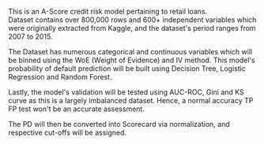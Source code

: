 This is an A-Score credit risk model pertaining to retail loans. <br>
Dataset contains over 800,000 rows and 600+ independent variables which were originally extracted from Kaggle, and the dataset's period ranges from 2007 to 2015.

The Dataset has numerous categorical and continuous variables which will be binned using the WoE (Weight of Evidence) and IV method.
This model's probability of default prediction will be built using Decision Tree, Logistic Regression and Random Forest.

Lastly, the model's validation will be tested using AUC-ROC, Gini and KS curve as this is a largely imbalanced dataset. Hence, a normal accuracy TP FP test won't be an accurate assessment. 

The PD will then be converted into Scorecard via normalization, and respective cut-offs will be assigned. 
